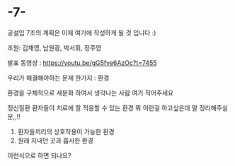 # -7-
공설입 7조의 계획은 이제 여기에 작성하게 될 것 입니다 :)

조원: 김채영, 남원광, 박서휘, 정주영

발표 동영상 : https://youtu.be/gG5fve6AzOc?t=7455

우리가 해결해야하는 문제 한가지 : 환경 

환경을 구체적으로 세분화 하여서 생각나는 사람 여기 적어주세요

정신질환 환자들이 치료에 잘 적응할 수 있는 환경 
뭐 이런걸 하고싶은데 말 정리해주실 분,,!!

1. 환자들끼리의 상호작용이 가능한 환경
2. 원래 지내던 곳과 흡사한 환경

이런식으로 하면 되나요?
